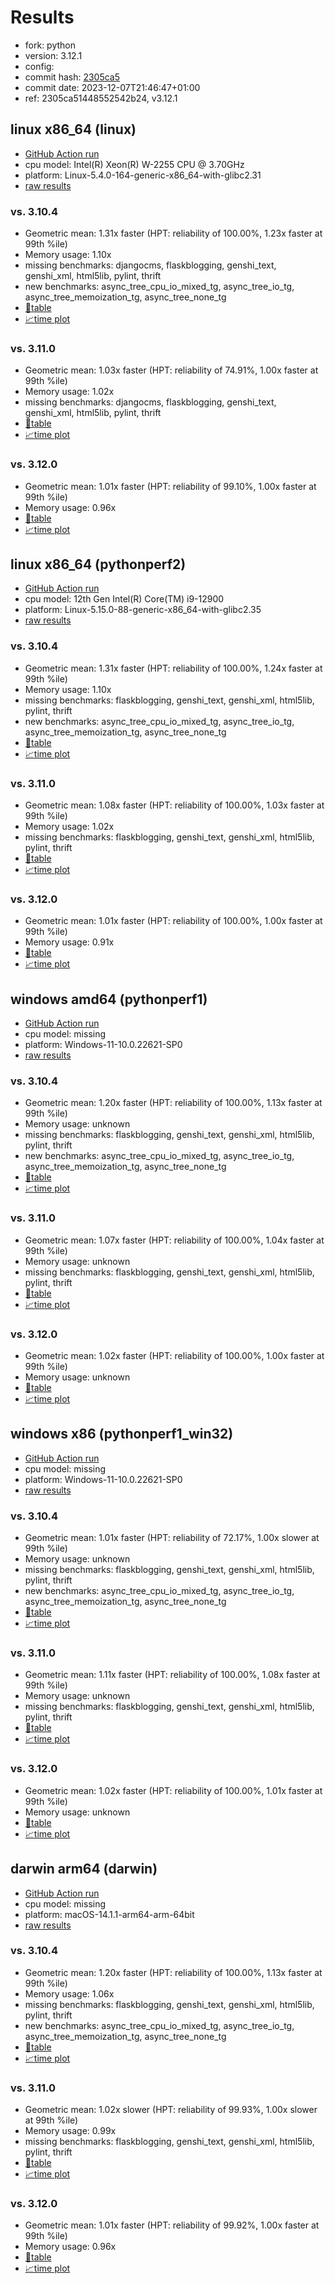 # Results

- fork: python
- version: 3.12.1
- config: 
- commit hash: [2305ca5](https://github.com/python/cpython/commit/2305ca5)
- commit date: 2023-12-07T21:46:47+01:00
- ref: 2305ca51448552542b24, v3.12.1

## linux x86_64 (linux)

- [GitHub Action run](https://github.com/faster-cpython/benchmarking/actions/runs/7265490302)
- cpu model: Intel(R) Xeon(R) W-2255 CPU @ 3.70GHz
- platform: Linux-5.4.0-164-generic-x86_64-with-glibc2.31
- [raw results](bm-20231207-linux-x86_64-python-v3.12.1-3.12.1-2305ca5.json)

### vs. 3.10.4

- Geometric mean: 1.31x faster (HPT: reliability of 100.00%, 1.23x faster at 99th %ile)
- Memory usage: 1.10x
- missing benchmarks: djangocms, flaskblogging, genshi_text, genshi_xml, html5lib, pylint, thrift
- new benchmarks: async_tree_cpu_io_mixed_tg, async_tree_io_tg, async_tree_memoization_tg, async_tree_none_tg
- [📄table](bm-20231207-linux-x86_64-python-v3.12.1-3.12.1-2305ca5-vs-3.10.4.md)
- [📈time plot](bm-20231207-linux-x86_64-python-v3.12.1-3.12.1-2305ca5-vs-3.10.4.png)

### vs. 3.11.0

- Geometric mean: 1.03x faster (HPT: reliability of 74.91%, 1.00x faster at 99th %ile)
- Memory usage: 1.02x
- missing benchmarks: djangocms, flaskblogging, genshi_text, genshi_xml, html5lib, pylint, thrift
- [📄table](bm-20231207-linux-x86_64-python-v3.12.1-3.12.1-2305ca5-vs-3.11.0.md)
- [📈time plot](bm-20231207-linux-x86_64-python-v3.12.1-3.12.1-2305ca5-vs-3.11.0.png)

### vs. 3.12.0

- Geometric mean: 1.01x faster (HPT: reliability of 99.10%, 1.00x faster at 99th %ile)
- Memory usage: 0.96x
- [📄table](bm-20231207-linux-x86_64-python-v3.12.1-3.12.1-2305ca5-vs-3.12.0.md)
- [📈time plot](bm-20231207-linux-x86_64-python-v3.12.1-3.12.1-2305ca5-vs-3.12.0.png)

## linux x86_64 (pythonperf2)

- [GitHub Action run](https://github.com/faster-cpython/benchmarking/actions/runs/7265490302)
- cpu model: 12th Gen Intel(R) Core(TM) i9-12900
- platform: Linux-5.15.0-88-generic-x86_64-with-glibc2.35
- [raw results](bm-20231207-pythonperf2-x86_64-python-v3.12.1-3.12.1-2305ca5.json)

### vs. 3.10.4

- Geometric mean: 1.31x faster (HPT: reliability of 100.00%, 1.24x faster at 99th %ile)
- Memory usage: 1.10x
- missing benchmarks: flaskblogging, genshi_text, genshi_xml, html5lib, pylint, thrift
- new benchmarks: async_tree_cpu_io_mixed_tg, async_tree_io_tg, async_tree_memoization_tg, async_tree_none_tg
- [📄table](bm-20231207-pythonperf2-x86_64-python-v3.12.1-3.12.1-2305ca5-vs-3.10.4.md)
- [📈time plot](bm-20231207-pythonperf2-x86_64-python-v3.12.1-3.12.1-2305ca5-vs-3.10.4.png)

### vs. 3.11.0

- Geometric mean: 1.08x faster (HPT: reliability of 100.00%, 1.03x faster at 99th %ile)
- Memory usage: 1.02x
- missing benchmarks: flaskblogging, genshi_text, genshi_xml, html5lib, pylint, thrift
- [📄table](bm-20231207-pythonperf2-x86_64-python-v3.12.1-3.12.1-2305ca5-vs-3.11.0.md)
- [📈time plot](bm-20231207-pythonperf2-x86_64-python-v3.12.1-3.12.1-2305ca5-vs-3.11.0.png)

### vs. 3.12.0

- Geometric mean: 1.01x faster (HPT: reliability of 100.00%, 1.00x faster at 99th %ile)
- Memory usage: 0.91x
- [📄table](bm-20231207-pythonperf2-x86_64-python-v3.12.1-3.12.1-2305ca5-vs-3.12.0.md)
- [📈time plot](bm-20231207-pythonperf2-x86_64-python-v3.12.1-3.12.1-2305ca5-vs-3.12.0.png)

## windows amd64 (pythonperf1)

- [GitHub Action run](https://github.com/faster-cpython/benchmarking/actions/runs/7265490302)
- cpu model: missing
- platform: Windows-11-10.0.22621-SP0
- [raw results](bm-20231207-pythonperf1-amd64-python-v3.12.1-3.12.1-2305ca5.json)

### vs. 3.10.4

- Geometric mean: 1.20x faster (HPT: reliability of 100.00%, 1.13x faster at 99th %ile)
- Memory usage: unknown
- missing benchmarks: flaskblogging, genshi_text, genshi_xml, html5lib, pylint, thrift
- new benchmarks: async_tree_cpu_io_mixed_tg, async_tree_io_tg, async_tree_memoization_tg, async_tree_none_tg
- [📄table](bm-20231207-pythonperf1-amd64-python-v3.12.1-3.12.1-2305ca5-vs-3.10.4.md)
- [📈time plot](bm-20231207-pythonperf1-amd64-python-v3.12.1-3.12.1-2305ca5-vs-3.10.4.png)

### vs. 3.11.0

- Geometric mean: 1.07x faster (HPT: reliability of 100.00%, 1.04x faster at 99th %ile)
- Memory usage: unknown
- missing benchmarks: flaskblogging, genshi_text, genshi_xml, html5lib, pylint, thrift
- [📄table](bm-20231207-pythonperf1-amd64-python-v3.12.1-3.12.1-2305ca5-vs-3.11.0.md)
- [📈time plot](bm-20231207-pythonperf1-amd64-python-v3.12.1-3.12.1-2305ca5-vs-3.11.0.png)

### vs. 3.12.0

- Geometric mean: 1.02x faster (HPT: reliability of 100.00%, 1.00x faster at 99th %ile)
- Memory usage: unknown
- [📄table](bm-20231207-pythonperf1-amd64-python-v3.12.1-3.12.1-2305ca5-vs-3.12.0.md)
- [📈time plot](bm-20231207-pythonperf1-amd64-python-v3.12.1-3.12.1-2305ca5-vs-3.12.0.png)

## windows x86 (pythonperf1_win32)

- [GitHub Action run](https://github.com/faster-cpython/benchmarking/actions/runs/7583587818)
- cpu model: missing
- platform: Windows-11-10.0.22621-SP0
- [raw results](bm-20231207-pythonperf1_win32-x86-python-2305ca51448552542b24-3.12.1-2305ca5.json)

### vs. 3.10.4

- Geometric mean: 1.01x faster (HPT: reliability of 72.17%, 1.00x slower at 99th %ile)
- Memory usage: unknown
- missing benchmarks: flaskblogging, genshi_text, genshi_xml, html5lib, pylint, thrift
- new benchmarks: async_tree_cpu_io_mixed_tg, async_tree_io_tg, async_tree_memoization_tg, async_tree_none_tg
- [📄table](bm-20231207-pythonperf1_win32-x86-python-2305ca51448552542b24-3.12.1-2305ca5-vs-3.10.4.md)
- [📈time plot](bm-20231207-pythonperf1_win32-x86-python-2305ca51448552542b24-3.12.1-2305ca5-vs-3.10.4.png)

### vs. 3.11.0

- Geometric mean: 1.11x faster (HPT: reliability of 100.00%, 1.08x faster at 99th %ile)
- Memory usage: unknown
- missing benchmarks: flaskblogging, genshi_text, genshi_xml, html5lib, pylint, thrift
- [📄table](bm-20231207-pythonperf1_win32-x86-python-2305ca51448552542b24-3.12.1-2305ca5-vs-3.11.0.md)
- [📈time plot](bm-20231207-pythonperf1_win32-x86-python-2305ca51448552542b24-3.12.1-2305ca5-vs-3.11.0.png)

### vs. 3.12.0

- Geometric mean: 1.02x faster (HPT: reliability of 100.00%, 1.01x faster at 99th %ile)
- Memory usage: unknown
- [📄table](bm-20231207-pythonperf1_win32-x86-python-2305ca51448552542b24-3.12.1-2305ca5-vs-3.12.0.md)
- [📈time plot](bm-20231207-pythonperf1_win32-x86-python-2305ca51448552542b24-3.12.1-2305ca5-vs-3.12.0.png)

## darwin arm64 (darwin)

- [GitHub Action run](https://github.com/faster-cpython/benchmarking/actions/runs/7265490302)
- cpu model: missing
- platform: macOS-14.1.1-arm64-arm-64bit
- [raw results](bm-20231207-darwin-arm64-python-v3.12.1-3.12.1-2305ca5.json)

### vs. 3.10.4

- Geometric mean: 1.20x faster (HPT: reliability of 100.00%, 1.13x faster at 99th %ile)
- Memory usage: 1.06x
- missing benchmarks: flaskblogging, genshi_text, genshi_xml, html5lib, pylint, thrift
- new benchmarks: async_tree_cpu_io_mixed_tg, async_tree_io_tg, async_tree_memoization_tg, async_tree_none_tg
- [📄table](bm-20231207-darwin-arm64-python-v3.12.1-3.12.1-2305ca5-vs-3.10.4.md)
- [📈time plot](bm-20231207-darwin-arm64-python-v3.12.1-3.12.1-2305ca5-vs-3.10.4.png)

### vs. 3.11.0

- Geometric mean: 1.02x slower (HPT: reliability of 99.93%, 1.00x slower at 99th %ile)
- Memory usage: 0.99x
- missing benchmarks: flaskblogging, genshi_text, genshi_xml, html5lib, pylint, thrift
- [📄table](bm-20231207-darwin-arm64-python-v3.12.1-3.12.1-2305ca5-vs-3.11.0.md)
- [📈time plot](bm-20231207-darwin-arm64-python-v3.12.1-3.12.1-2305ca5-vs-3.11.0.png)

### vs. 3.12.0

- Geometric mean: 1.01x faster (HPT: reliability of 99.92%, 1.00x faster at 99th %ile)
- Memory usage: 0.96x
- [📄table](bm-20231207-darwin-arm64-python-v3.12.1-3.12.1-2305ca5-vs-3.12.0.md)
- [📈time plot](bm-20231207-darwin-arm64-python-v3.12.1-3.12.1-2305ca5-vs-3.12.0.png)

